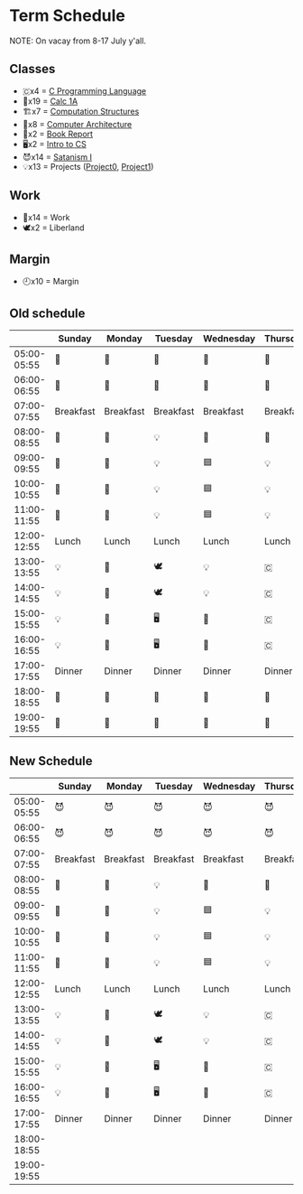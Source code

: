 # Term Schedule
NOTE: On vacay from 8-17 July y'all.

## Classes
* 🇨x4 = [C Programming Language](./c-language)
* 🧮x19 = [Calc 1A](./calculus-1A)
* 🏗️x7 = [Computation Structures](./computation-structures)
* 📐x8 = [Computer Architecture](./computer-architecture)
* 📓x2 = [Book Report](./book-report)
* 🖥️x2 = [Intro to CS](./intro-cs)
* 😈x14 = [Satanism I](./satan)
* 💡x13 = Projects ([Project0](./project0), [Project1](./project1))

<!--
~56 hrs total that I want to study each week
07:00-11:55 = 5 hrs
13:00-15:55 = 3 hrs

TOTAL per day: 10 hrs


200+114+96+50+303+18+20+28 = 829 hrs per this term.

--> 

## Work
* 🔨x14 = Work
* 🕊️x2 = Liberland


## Margin
* 🕘x10 = Margin


## Old schedule


|             | Sunday    | Monday    | Tuesday   | Wednesday | Thursday  | Friday    | Saturday   |
| ----------- | --------- | --------- | --------- | --------- | --------- | --------- | --------- |
| 05:00-05:55 |  🧮        |   🧮      |    🧮     |  🧮       |   🧮      |   🧮      | 🕘        |
| 06:00-06:55 | 🧮         |  🧮       | 🧮        |  🧮       |  🧮       | 🧮        | 🕘         |
| 07:00-07:55 | Breakfast | Breakfast | Breakfast | Breakfast | Breakfast | Breakfast | Breakfast |
| 08:00-08:55 | 🧮        | 📐        | 💡         |   🧮     |  🧮       | 🧮        |  🕘       |
| 09:00-09:55 | 🧮        | 📐        | 💡         |  🟦       |  💡        | 🏗️        |  🕘       |
| 10:00-10:55 | 🧮        | 📐        |  💡        |  🟦       |   💡      |  🏗️        |  🕘       |
| 11:00-11:55 | 🧮        | 📐        |  💡        |  🟦       |   💡       | 🏗️        | 🕘        |
| 12:00-12:55 | Lunch     | Lunch     | Lunch     | Lunch     | Lunch     | Lunch     | Lunch     |
| 13:00-13:55 | 💡        |  📐        | 🕊️       |  💡       |   🇨       | 🏗️        |   🕘      |
| 14:00-14:55 | 💡        |  📐       | 🕊️        |  💡       |   🇨       |  🏗️        |  🕘       |
| 15:00-15:55 | 💡        |  📐       |  🖥️       |  📓       |   🇨       |  🏗️         |  🕘       |
| 16:00-16:55 | 💡        |  📐       |  🖥️       |  📓       |   🇨       |  🏗️         |  🕘       |
| 17:00-17:55 | Dinner    | Dinner    | Dinner    | Dinner    | Dinner    | Dinner    | Dinner    |
| 18:00-18:55 | 🔨        | 🔨        | 🔨        | 🔨        | 🔨        | 🔨        | 🔨        |
| 19:00-19:55 | 🔨        | 🔨        | 🔨        | 🔨        | 🔨        | 🔨        | 🔨        |


## New Schedule

|             | Sunday    | Monday    | Tuesday   | Wednesday | Thursday  | Friday    | Saturday   |
| ----------- | --------- | --------- | --------- | --------- | --------- | --------- | --------- |
| 05:00-05:55 |  😈        |   😈      |    😈     |  😈       |   😈      |   😈      | 😈        |
| 06:00-06:55 | 😈         |  😈       | 😈        |  😈       |  😈      | 😈        | 😈         |
| 07:00-07:55 | Breakfast | Breakfast | Breakfast | Breakfast | Breakfast | Breakfast | Breakfast |
| 08:00-08:55 | 🧮        | 📐        | 💡         |   🧮     |  🧮       | 🧮        |  🕘       |
| 09:00-09:55 | 🧮        | 📐        | 💡         |  🟦       |  💡        | 🏗️        |  🕘       |
| 10:00-10:55 | 🧮        | 📐        |  💡        |  🟦       |   💡      |  🏗️        |  🕘       |
| 11:00-11:55 | 🧮        | 📐        |  💡        |  🟦       |   💡       | 🏗️        | 🕘        |
| 12:00-12:55 | Lunch     | Lunch     | Lunch     | Lunch     | Lunch     | Lunch     | Lunch     |
| 13:00-13:55 | 💡        |  📐        | 🕊️       |  💡       |   🇨       | 🏗️        |   🕘      |
| 14:00-14:55 | 💡        |  📐       | 🕊️        |  💡       |   🇨       |  🏗️        |  🕘       |
| 15:00-15:55 | 💡        |  📐       |  🖥️       |  📓       |   🇨       |  🏗️         |  🕘       |
| 16:00-16:55 | 💡        |  📐       |  🖥️       |  📓       |   🇨       |  🏗️         |  🕘       |
| 17:00-17:55 | Dinner    | Dinner    | Dinner    | Dinner    | Dinner    | Dinner    | Dinner    |
| 18:00-18:55 |         |         |         |         |         |         |         |
| 19:00-19:55 |         |         |         |         |         |         |         |
